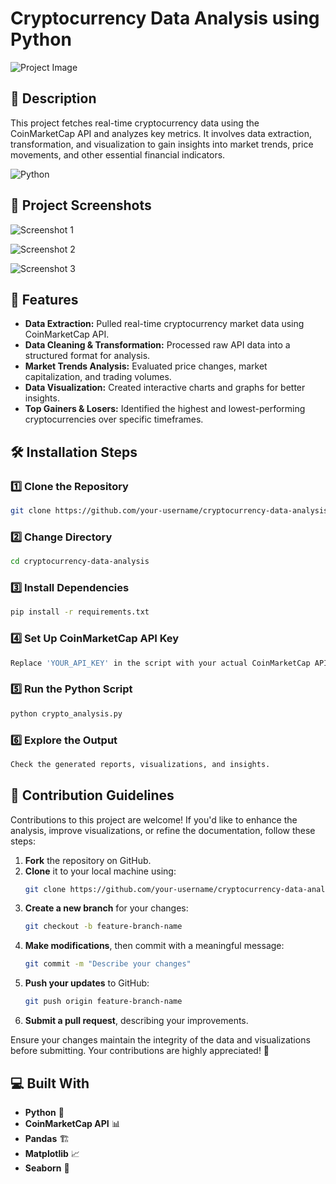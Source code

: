 # Cryptocurrency Data Analysis using Python

![Project Image](https://socialify.git.ci/aloukik16/Cryptocurrency-Data-Analysis/image?language=1&name=1&theme=Light)

## 📜 Description
This project fetches real-time cryptocurrency data using the CoinMarketCap API and analyzes key metrics. It involves data extraction, transformation, and visualization to gain insights into market trends, price movements, and other essential financial indicators.

![Python](https://img.shields.io/badge/Python-3776AB?style=for-the-badge&logo=python&logoColor=white)

## 📸 Project Screenshots

![Screenshot 1](https://github.com/user-attachments/assets/example-screenshot-1)

![Screenshot 2](https://github.com/user-attachments/assets/example-screenshot-2)

![Screenshot 3](https://github.com/user-attachments/assets/example-screenshot-3)

## 🧐 Features

- **Data Extraction:** Pulled real-time cryptocurrency market data using CoinMarketCap API.
- **Data Cleaning & Transformation:** Processed raw API data into a structured format for analysis.
- **Market Trends Analysis:** Evaluated price changes, market capitalization, and trading volumes.
- **Data Visualization:** Created interactive charts and graphs for better insights.
- **Top Gainers & Losers:** Identified the highest and lowest-performing cryptocurrencies over specific timeframes.

## 🛠️ Installation Steps

### 1️⃣ Clone the Repository
```sh
git clone https://github.com/your-username/cryptocurrency-data-analysis.git
```

### 2️⃣ Change Directory
```sh
cd cryptocurrency-data-analysis
```

### 3️⃣ Install Dependencies
```sh
pip install -r requirements.txt
```

### 4️⃣ Set Up CoinMarketCap API Key
```sh
Replace 'YOUR_API_KEY' in the script with your actual CoinMarketCap API key.
```

### 5️⃣ Run the Python Script
```sh
python crypto_analysis.py
```

### 6️⃣ Explore the Output
```sh
Check the generated reports, visualizations, and insights.
```

## 🍰 Contribution Guidelines

Contributions to this project are welcome! If you'd like to enhance the analysis, improve visualizations, or refine the documentation, follow these steps:

1. **Fork** the repository on GitHub.
2. **Clone** it to your local machine using:
   ```sh
   git clone https://github.com/your-username/cryptocurrency-data-analysis.git
   ```
3. **Create a new branch** for your changes:
   ```sh
   git checkout -b feature-branch-name
   ```
4. **Make modifications**, then commit with a meaningful message:
   ```sh
   git commit -m "Describe your changes"
   ```
5. **Push your updates** to GitHub:
   ```sh
   git push origin feature-branch-name
   ```
6. **Submit a pull request**, describing your improvements.

Ensure your changes maintain the integrity of the data and visualizations before submitting. Your contributions are highly appreciated! 🚀

## 💻 Built With

- **Python** 🐍
- **CoinMarketCap API** 📊
- **Pandas** 🏗️
- **Matplotlib** 📈
- **Seaborn** 🎨

